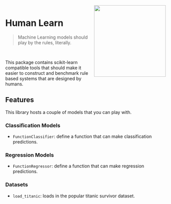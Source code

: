 <img src="logo.png" width=225 align="right">

# Human Learn

> Machine Learning models should play by the rules, literally. 

<br>

This package contains scikit-learn compatible tools that should make it easier
to construct and benchmark rule based systems that are designed by humans.

## Features 

This library hosts a couple of models that you can play with.

### Classification Models 

- `FunctionClassifier`: define a function that can make classification predictions.

### Regression Models

- `FunctionRegressor`: define a function that can make regression predictions.

### Datasets 

- `load_titanic`: loads in the popular titanic survivor dataset.